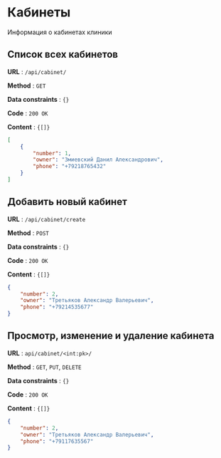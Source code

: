 # Кабинеты

Информация о кабинетах клиники

## Cписок всех кабинетов

**URL** : `/api/cabinet/`

**Method** : `GET`

**Data constraints** : `{}`

**Code** : `200 OK`

**Content** : `{[]}`

```json
[
    {
        "number": 1,
        "owner": "Змиевский Данил Александрович",
        "phone": "+79218765432"
    }
]
```
## Добавить новый кабинет

**URL** : `/api/cabinet/create`

**Method** : `POST`

**Data constraints** : `{}`

**Code** : `200 OK`

**Content** : `{[]}`

```json
{
    "number": 2,
    "owner": "Третьяков Александр Валерьевич",
    "phone": "+79214535677"
}
```
## Просмотр, изменение и удаление кабинета

**URL** : `api/cabinet/<int:pk>/`

**Method** : `GET`, `PUT`, `DELETE`

**Data constraints** : `{}`

**Code** : `200 OK`

**Content** : `{[]}`

```json
{
    "number": 2,
    "owner": "Третьяков Александр Валерьевич",
    "phone": "+79117635567"
}
```
